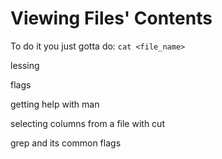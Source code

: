 # Viewing Files' Contents
To do it you just gotta do:
`cat <file_name>`

lessing

flags

getting help with man

selecting columns from a file with cut

grep and its common flags

